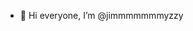 - 👋 Hi everyone, I’m @jimmmmmmmyzzy


<!---
jimmmmmmmyzzy/jimmmmmmmyzzy is a ✨ special ✨ repository because its `README.md` (this file) appears on your GitHub profile.
You can click the Preview link to take a look at your changes.
--->
